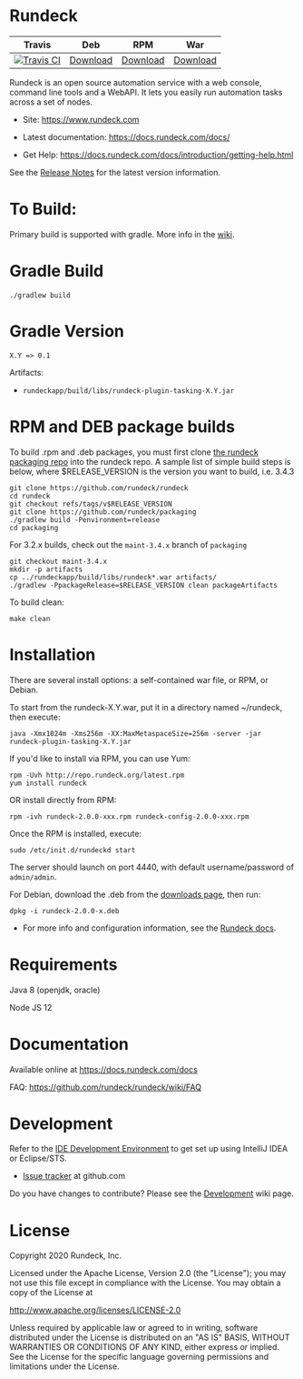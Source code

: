 Rundeck
========

| Travis | Deb | RPM | War |
|--------|-----|-----|-----|
|[![Travis CI](https://travis-ci.org/rundeck/rundeck.svg?branch=master)](https://travis-ci.org/rundeck/rundeck/builds#)|[Download](https://www.rundeck.com/downloads)|[Download](https://www.rundeck.com/downloads)|[Download](https://www.rundeck.com/downloads)|

Rundeck is an open source automation service with a web console,
command line tools and a WebAPI.
It lets you easily run automation tasks across a set of nodes.

* Site: <https://www.rundeck.com>

* Latest documentation: <https://docs.rundeck.com/docs/>

* Get Help: <https://docs.rundeck.com/docs/introduction/getting-help.html>


See the [Release Notes](https://docs.rundeck.com/docs/history/) for the latest version information.


To Build:
=====

Primary build is supported with gradle. More info in the [wiki](https://github.com/rundeck/rundeck/wiki/Building-and-Testing).

Gradle Build
=====

    ./gradlew build

Gradle Version
=====

    X.Y => 0.1

Artifacts:

* `rundeckapp/build/libs/rundeck-plugin-tasking-X.Y.jar`


RPM and DEB package builds
=======

To build .rpm and .deb packages, you must first clone [the rundeck packaging repo](https://github.com/rundeck/packaging) into the rundeck repo.
A sample list of simple build steps is below, where $RELEASE_VERSION is the version you want
to build, i.e. 3.4.3

    git clone https://github.com/rundeck/rundeck
    cd rundeck
    git checkout refs/tags/v$RELEASE_VERSION
    git clone https://github.com/rundeck/packaging
    ./gradlew build -Penvironment=release
    cd packaging

For 3.2.x builds, check out the `maint-3.4.x` branch of `packaging`

    git checkout maint-3.4.x
    mkdir -p artifacts
    cp ../rundeckapp/build/libs/rundeck*.war artifacts/
    ./gradlew -PpackageRelease=$RELEASE_VERSION clean packageArtifacts

To build clean:

    make clean

Installation
======

There are several install options: a self-contained war file, or RPM, or Debian.

To start from the rundeck-X.Y.war, put it in a directory named ~/rundeck, then execute:

    java -Xmx1024m -Xms256m -XX:MaxMetaspaceSize=256m -server -jar rundeck-plugin-tasking-X.Y.jar

If you'd like to install via RPM, you can use Yum:

    rpm -Uvh http://repo.rundeck.org/latest.rpm
    yum install rundeck

OR install directly from RPM:

    rpm -ivh rundeck-2.0.0-xxx.rpm rundeck-config-2.0.0-xxx.rpm

Once the RPM is installed, execute:

    sudo /etc/init.d/rundeckd start

The server should launch on port 4440, with default username/password of `admin/admin`.

For Debian, download the .deb from the [downloads page](https://www.rundeck.com/downloads), then run:

    dpkg -i rundeck-2.0.0-x.deb

* For more info and configuration information, see the [Rundeck docs](https://docs.rundeck.com/docs).

Requirements
=======

Java 8 (openjdk, oracle)

Node JS 12

Documentation
======

Available online at <https://docs.rundeck.com/docs>

FAQ: <https://github.com/rundeck/rundeck/wiki/FAQ>

Development
======

Refer to the [IDE Development Environment](https://github.com/rundeck/rundeck/wiki/IDE-Development-Environment) to get set up using IntelliJ IDEA or Eclipse/STS.

* [Issue tracker](https://github.com/rundeck/rundeck/issues) at github.com

Do you have changes to contribute? Please see the [Development](https://github.com/rundeck/rundeck/wiki/Development) wiki page.

License
======

Copyright 2020 Rundeck, Inc.

Licensed under the Apache License, Version 2.0 (the "License");
you may not use this file except in compliance with the License.
You may obtain a copy of the License at

http://www.apache.org/licenses/LICENSE-2.0

Unless required by applicable law or agreed to in writing, software
distributed under the License is distributed on an "AS IS" BASIS,
WITHOUT WARRANTIES OR CONDITIONS OF ANY KIND, either express or implied.
See the License for the specific language governing permissions and
limitations under the License.